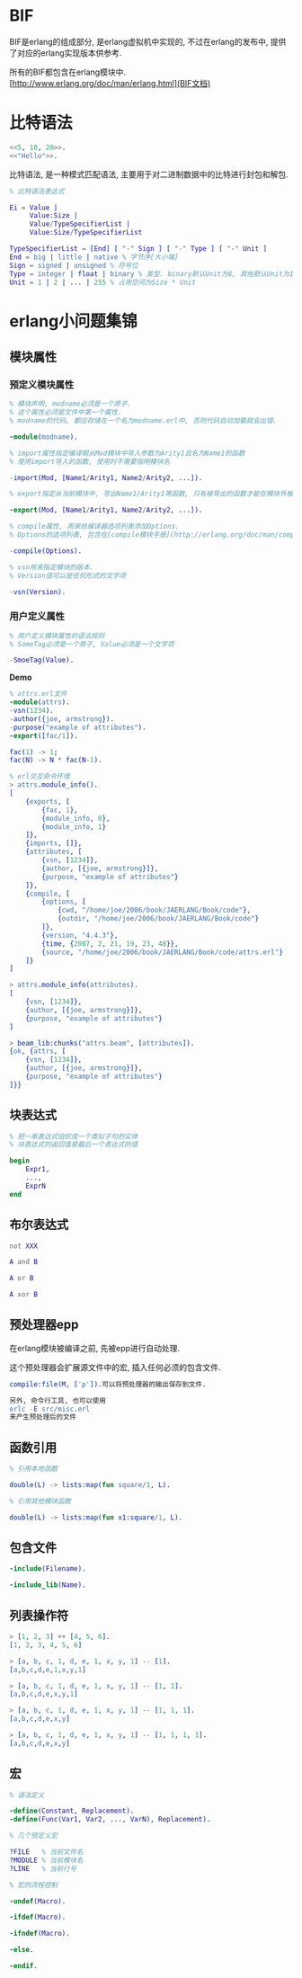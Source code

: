 # BIF

BIF是erlang的组成部分, 是erlang虚拟机中实现的, 不过在erlang的发布中, 提供了对应的erlang实现版本供参考.

所有的BIF都包含在erlang模块中. [http://www.erlang.org/doc/man/erlang.html](BIF文档)

# 比特语法

```erl
<<5, 10, 20>>.
<<"Hello">>.
```

比特语法, 是一种模式匹配语法, 主要用于对二进制数据中的比特进行封包和解包.

```erl
% 比特语法表达式

Ei = Value |
     Value:Size |
     Value/TypeSpecifierList |
     Value:Size/TypeSpecifierList

TypeSpecifierList = [End] [ "-" Sign ] [ "-" Type ] [ "-" Unit ]
End = big | little | native % 字节序[大小端]
Sign = signed | unsigned % 符号位
Type = integer | float | binary % 类型. binary默认Unit为8, 其他默认Unit为1
Unit = 1 | 2 | ... | 255 % 占用空间为Size * Unit
```

# erlang小问题集锦

## 模块属性

### 预定义模块属性

```erl
% 模块声明, modname必须是一个原子.
% 这个属性必须是文件中第一个属性.
% modname的代码, 都应存储在一个名为modname.erl中, 否则代码自动加载就会出错.

-module(modname).

% import属性指定编译期从Mod模块中导入参数为Arity1且名为Name1的函数
% 使用import导入的函数, 使用时不需要指明模块名

-import(Mod, [Name1/Arity1, Name2/Arity2, ...]).

% export指定从当前模块中, 导出Name1/Arity1等函数, 只有被导出的函数才能在模块外被调用

-export(Mod, [Name1/Arity1, Name2/Arity2, ...]).

% compile属性, 用来给编译器选项列表添加Options.
% Options的选项列表, 包含在[compile模块手册](http://erlang.org/doc/man/compile.html#file-2)中.

-compile(Options).

% vsn用来指定模块的版本.
% Version值可以是任何形式的文字项

-vsn(Version).
```

### 用户定义属性

```erl
% 用户定义模块属性的语法规则
% SomeTag必须是一个原子, Value必须是一个文字项

-SmoeTag(Value).
```

**Demo**

```erl
% attrs.erl文件
-module(attrs).
-vsn(1234).
-author({joe, armstrong}).
-purpose("example of attributes").
-export([fac/1]).

fac(1) -> 1;
fac(N) -> N * fac(N-1).

% erl交互命令环境
> attrs.module_info().
[
    {exports, [
        {fac, 1},
        {module_info, 0},
        {module_info, 1}
    ]},
    {imports, []},
    {attributes, [
        {vsn, [1234]},
        {author, [{joe, armstrong}]},
        {purpose, "example of attributes"}
    ]},
    {compile, [
        {options, [
            {cwd, "/home/joe/2006/book/JAERLANG/Book/code"},
            {outdir, "/home/joe/2006/book/JAERLANG/Book/code"}
        ]},
        {version, "4.4.3"},
        {time, {2007, 2, 21, 19, 23, 48}},
        {source, "/home/joe/2006/book/JAERLANG/Book/code/attrs.erl"}
    ]}
]

> attrs.module_info(attributes).
[
    {vsn, [1234]},
    {author, [{joe, armstrong}]},
    {purpose, "example of attributes"}
]

> beam_lib:chunks("attrs.beam", [attributes]).
{ok, {attrs, [
    {vsn, [1234]},
    {author, [{joe, armstrong}]},
    {purpose, "example of attributes"}
]}}
```

## 块表达式

```erl
% 把一串表达式组织成一个类似子句的实体
% 块表达式的返回值是最后一个表达式的值

begin
    Expr1,
    ...,
    ExprN
end
```

## 布尔表达式

```erl
not XXX

A and B

A or B

A xor B
```

## 预处理器epp

在erlang模块被编译之前, 先被epp进行自动处理.

这个预处理器会扩展源文件中的宏, 插入任何必须的包含文件.

```erl
compile:file(M, ['p']).可以将预处理器的输出保存到文件.

另外, 命令行工具, 也可以使用
erlc -E src/misc.erl
来产生预处理后的文件
```

## 函数引用

```erl
% 引用本地函数

double(L) -> lists:map(fun square/1, L).

% 引用其他模块函数

double(L) -> lists:map(fun x1:square/1, L).
```

## 包含文件

```erl
-include(Filename).

-include_lib(Name).
```

## 列表操作符

```erl
> [1, 2, 3] ++ [4, 5, 6].
[1, 2, 3, 4, 5, 6]

> [a, b, c, 1, d, e, 1, x, y, 1] -- [1].
[a,b,c,d,e,1,x,y,1]

> [a, b, c, 1, d, e, 1, x, y, 1] -- [1, 1].
[a,b,c,d,e,x,y,1]

> [a, b, c, 1, d, e, 1, x, y, 1] -- [1, 1, 1].
[a,b,c,d,e,x,y]

> [a, b, c, 1, d, e, 1, x, y, 1] -- [1, 1, 1, 1].
[a,b,c,d,e,x,y]
```

## 宏

```erl
% 语法定义

-define(Constant, Replacement).
-define(Func(Var1, Var2, ..., VarN), Replacement).

% 几个预定义宏

?FILE   % 当前文件名
?MODULE % 当前模块名
?LINE   % 当前行号

% 宏的流程控制

-undef(Macro).

-ifdef(Macro).

-ifndef(Macro).

-else.

-endif.
```
